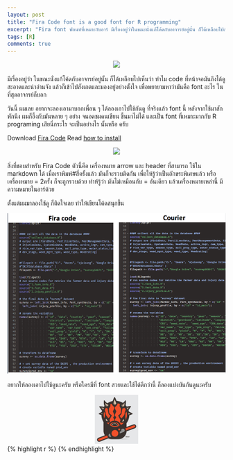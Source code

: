 ```yaml
---
layout: post
title: "Fira Code font is a good font for R programming"
excerpt: "Fira font ฟอนท์ที่เหมาะกับอาร์ มีเรื่องอยู่ว่าในขณะนั่งแก้โค้ดกับอาจารย์อยู่นั้น ก็ได้เหลือบไปเห็นว่า  ทำไม code ที่หน้าจอมันถึงได้ดูสะอาดและน่าอ่านจัง แล้วก็เข้าไปสังเกตและมองอยู่อย่างตั้งใจ เพื่อพยายามหาว่ามันคือ font อะไร ในที่สุดอาจารย์ก็บอก"
tags: [R]
comments: true
---
```

<div style = "text-align:center"><img src="https://camo.githubusercontent.com/5b5fc69757fe77461e139f59beafba060807c3d0/68747470733a2f2f646c2e64726f70626f7875736572636f6e74656e742e636f6d2f752f3536313538302f696d67732f666972615f636f64655f6c6f676f2e737667" width = "700"></div>



มีเรื่องอยู่ว่า ในขณะนั่งแก้โค้ดกับอาจารย์อยู่นั้น ก็ได้เหลือบไปเห็นว่า  ทำไม code ที่หน้าจอมันถึงได้ดูสะอาดและน่าอ่านจัง แล้วก็เข้าไปสังเกตและมองอยู่อย่างตั้งใจ เพื่อพยายามหาว่ามันคือ font อะไร ในที่สุดอาจารย์ก็บอก


วันนี้ ผมเลย อยากจะลองเอามาบอกเพื่อน ๆ ได้ลองเอาไปใช้กันดู ที่จริงแล้ว font นี้ หลังจากใช้มาสักพักนึง ผมก็อึ้งกับมันหลาย ๆ อย่าง จนอดชมคนเขียน ขึ้นมาไม่ได้ และเป็น font ที่เหมาะมากกับ R programing เสียนี่กระไร จะเป็นอย่างไร นั้นหรือ ครับ


Download [Fira Code](https://github.com/tonsky/FiraCode/releases/download/1.200/FiraCode_1.200.zip)  Read [how to install](https://github.com/tonsky/FiraCode/wiki)


<div style = "text-align:center"><img src="https://github.com/tonsky/FiraCode/raw/master/showcases/all_ligatures.png"/></div>


สิ่งที่ชอบสำหรับ Fira Code ตัวนี้คือ เครื่องหมาย arrow และ header ที่สามารถ ใช้ใน markdown ได้
เมื่อเราพิมพ์#สี่ครั้งแล้ว มันก็จะรวบติดกัน เพื่อให้รู้ว่าเป็นอักขระพิเศษแล้ว หรือ เครื่องหมาย = 2ครั้ง ก็จะถูกรวบด้วย ทำห้รู้ว่า มันไม่เหมือนกับ = อันเดียว แล้วเครื่องหมายเหล่านี้ มีความหมายในอาร์ด้วย


ตั้งแต่ผมมาลองใช้ดู ก็ติดใจเลย ทำให้เขียนโค้ดสนุกขึ้น


<div style = "text-align:center"><img src ="/images/blog/fira_vs_cour.png" width = "1000"></div>


อยากให้ลองเอาไปใช้ดูนะครับ หรือใครมีที่ font สวยและใช้ได้ดีกว่านี้ ก็ลองแบ่งบันกันดูนะครับ


<div style = "text-align:center"><img src ="/images/blog/sithsig.png" width = "100"></div>
{% highlight r %}
{% endhighlight %}
